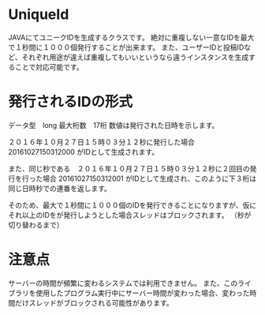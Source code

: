 # UniqueId
JAVAにてユニークIDを生成するクラスです。
絶対に重複しない一意なIDを最大で１秒間に１０００個発行することが出来ます。
また、ユーザーIDと投稿IDなど、それぞれ用途が違えば重複してもいいというなら違うインスタンスを生成することで対応可能です。

# 発行されるIDの形式
データ型　long
最大桁数　17桁
数値は発行された日時を示します。

２０１６年１０月２７日１５時０３分１２秒に発行した場合
20161027150312000
がIDとして生成されます。

また、同じ秒である　２０１６年１０月２７日１５時０３分１２秒に２回目の発行を行った場合
20161027150312001
がIDとして生成され、このように下３桁は同じ日時秒での連番を返します。

そのため、最大で１秒間に１０００個のIDを発行できることになりますが、仮にそれ以上のIDをが発行しようとした場合スレッドはブロックされます。
（秒が切り替わるまで）

# 注意点
サーバーの時間が頻繁に変わるシステムでは利用できません。
また、このライブラリを使用したプログラム実行中にサーバー時間が変わった場合、変わった時間だけスレッドがブロックされる可能性があります。
